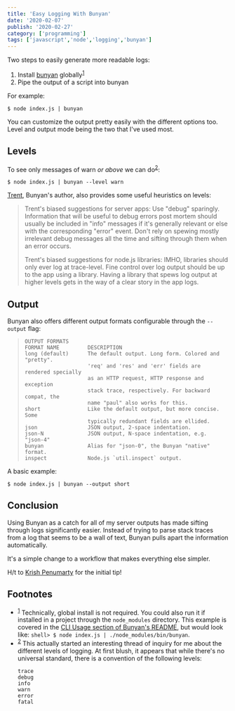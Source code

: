 ```yaml
---
title: 'Easy Logging With Bunyan'
date: '2020-02-07'
publish: '2020-02-27'
category: ['programming']
tags: ['javascript','node','logging','bunyan']
---
```


Two steps to easily generate more readable logs:
1. Install [bunyan](https://www.npmjs.com/package/bunyan) globally<sup>[1](#footnotes)</sup><a id="fn1"></a>
2. Pipe the output of a script into bunyan

For example:

```shell
$ node index.js | bunyan
```

You can customize the output pretty easily with the different options too. Level and output mode being the two that I've used most.

## Levels

To see only messages of warn _or above_ we can do<sup>[2](#footnotes)</sup><a id="fn1"></a>:

```shell
$ node index.js | bunyan --level warn
```

[Trent](https://github.com/trentm), Bunyan's author, also provides some useful heuristics on levels:

> Trent's biased suggestions for server apps: Use "debug" sparingly. Information that will be useful to debug errors post mortem should usually be included in "info" messages if it's generally relevant or else with the corresponding "error" event. Don't rely on spewing mostly irrelevant debug messages all the time and sifting through them when an error occurs.
>
> Trent's biased suggestions for node.js libraries: IMHO, libraries should only ever log at trace-level. Fine control over log output should be up to the app using a library. Having a library that spews log output at higher levels gets in the way of a clear story in the app logs.

## Output

Bunyan also offers different output formats configurable through the `--output` flag:

> ```
> OUTPUT FORMATS
> FORMAT NAME         DESCRIPTION
> long (default)      The default output. Long form. Colored and "pretty".
>                     'req' and 'res' and 'err' fields are rendered specially
>                     as an HTTP request, HTTP response and exception
>                     stack trace, respectively. For backward compat, the
>                     name "paul" also works for this.
> short               Like the default output, but more concise. Some
>                     typically redundant fields are ellided.
> json                JSON output, 2-space indentation.
> json-N              JSON output, N-space indentation, e.g. "json-4"
> bunyan              Alias for "json-0", the Bunyan "native" format.
> inspect             Node.js `util.inspect` output.
> ```

A basic example:
```shell
$ node index.js | bunyan --output short
```

## Conclusion

Using Bunyan as a catch for all of my server outputs has made sifting through logs significantly easier. Instead of trying to parse stack traces from a log that seems to be a wall of text, Bunyan pulls apart the information automatically.

It's a simple change to a workflow that makes everything else simpler.

H/t to [Krish Penumarty](http://krishpenumarty.com/) for the initial tip!

## Footnotes

- <sup>[1](#fn1)</sup> Technically, global install is not required. You could also run it if installed in a project through the `node_modules` directory. This example is covered in the [CLI Usage section of Bunyan's README](https://www.npmjs.com/package/bunyan#cli-usage), but would look like: `shell> $ node index.js | ./node_modules/bin/bunyan`.
- <sup>[2](#fn2)</sup> This actually started an interesting thread of inquiry for me about the different levels of logging. At first blush, it appears that while there's no universal standard, there is a convention of the following levels:
    ```
    trace
    debug
    info
    warn
    error
    fatal
    ```

